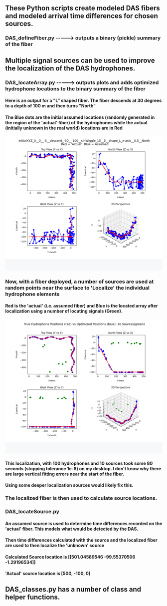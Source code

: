 ## These Python scripts create modeled DAS fibers and modeled arrival time differences for chosen sources.

### DAS_defineFiber.py   -----> outputs a binary (pickle) summary of the fiber

## Multiple signal sources can be used to improve the localization of the DAS hydrophones.

### DAS_locateArray.py   -----> outputs plots and adds optimized hydrophone locations to the binary summary of the fiber

#### Here is an output for a "L" shaped fiber. The fiber descends at 30 degrees to a depth of 100 m and then turns "North"
#### The Blue dots are the initial assumed locations (randomly generated in the region of the 'actual' fiber) of the hydrophones while the actual (initially unknown in the real world) locations are in Red
![3d PLOT OF FIBER](LshapedFiber.png)

###  Now, with a fiber deployed, a number of sources are used at random points near the surface to 'Localize' the individual hydrophone elements
#### Red is the 'actual' (i.e. assumed fiber) and Blue is the located array after localization using a number of locating signals (Green).
![3d LOCALIZATION FIBER](LocalizedFiber.png)
####  This localization, with 100 hydrophones and 10 sources took some 80 seconds (stopping tolerance 1e-6) on my desktop. I don't know why there are large vertical fitting errors near the start of the fiber.
####  Using some deeper localization sources would likely fix this.

### The localized fiber is then used to calculate source locations.

### DAS_locateSource.py

#### An assumed source is used to determine time differences recorded on the 'actual' fiber. This models what would be detected by the DAS.
#### Then time differences calculated with the source and the localized fiber are used to then localize the 'unknown' source
#### Calculated Source location is  [[501.04589546 -99.55370506  -1.29196534]]
#### 'Actual' source location is  [500, -100, 0]

## DAS_classes.py has a number of class and helper functions.
